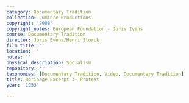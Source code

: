 ```yaml
---
category: Documentary Tradition
collection: Lumiere Productions
copyright: '2008'
copyright_notes: European Foundation - Joris Ivens
course: Documentary Tradition
director: Joris Evens/Henri Storck
film_title: ''
location: ''
notes: ''
physical_description: Socialism
repository: ''
taxonomies: [Documentary Tradition, Video, Documentary Tradition]
title: Borinage Excerpt 3- Protest
year: '1933'

---
```

